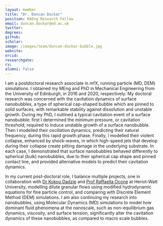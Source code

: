 ```yaml
---
layout: member
title: "Dr. Duncan Dockar"
position: RAEng Research Fellow 
email: duncan.dockar@ed.ac.uk
twitter: 
degrees: 
github: 
scholar: 
image: /images/team/duncan-dockar-bubble.jpg
website: 
orcid:
researchgate: 	
cv: 
alumni: false
---
```


I am a postdoctoral research associate in mfX, running particle (MD, DEM) simulations. I obtained my MEng and PhD in Mechanical Engineering from the University of Edinburgh, in 2016 and 2020, respectively. My doctoral research was concerned with the cavitation dynamics of surface nanobubbles, a type of spherical cap-shaped bubble which are pinned to solid surfaces, with remarkable stability against dissolution and unstable growth. During my PhD, I outlined a typical cavitation event of a surface nanobubble: first I determined the minimum pressure, or cavitation threshold, required to induce unstable growth of a surface nanobubble. Then I modelled their oscillation dynamics, predicting their natural frequency, during this rapid growth phase. Finally, I modelled their violent collapse, enhanced by shock-waves, in which high-speed jets that develop during their collapse create pitting damage in the underlying substrate. In each case, I demonstrated that surface nanobubbles behaved differently to spherical (bulk) nanobubbles, due to their spherical cap shape and pinned contact line, and provided alternative models to predict their cavitation dynamics.

In my current post-doctoral role, I balance multiple projects, one in collaboration with [Dr Kokou Dadzie](http://home.eps.hw.ac.uk/~kd102/) and [Prof Raffaella Ocone](https://researchportal.hw.ac.uk/en/persons/raffaella-ocone) at Heriot-Watt University, modelling dilute granular flows using modified hydrodynamic equations for fine particle control, and comparing with Discrete Element Method (DEM) simulations. I am also continuing my research into nanobubbles, using Molecular Dynamics (MD) simulations to model how dominant fluid phenomena at the nanoscale, such as non-equilibrium gas dynamics, viscosity, and surface tension, significantly alter the cavitation dynamics of these nanobubbles, as compared to macro scale bubbles.
